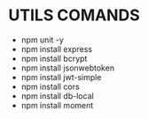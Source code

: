 # UTILS COMANDS

- npm unit -y 
- npm install express
- npm install bcrypt
- npm install jsonwebtoken
- npm install jwt-simple
- npm install cors 
- npm install db-local
- npm install moment